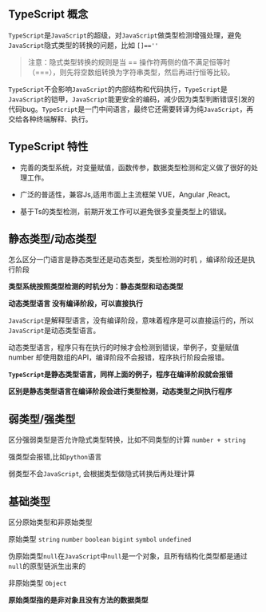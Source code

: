## TypeScript 概念

`TypeScript`是`JavaScript`的超级，对`JavaScript`做类型检测增强处理，避免`JavaScript`隐式类型的转换的问题，比如 `[]==''`
>注意：隐式类型转换的规则是当 == 操作符两侧的值不满足恒等时（===），则先将空数组转换为字符串类型，然后再进行恒等比较。

`TypeScript`不会影响`JavaScript`的内部结构和代码执行，`TypeScript`是`JavaScript`的铠甲，`JavaScript`能更安全的编码，减少因为类型判断错误引发的代码bug。`TypeScript`是一门中间语言，最终它还需要转译为纯`JavaScript`，再交给各种终端解释、执行。

## TypeScript 特性

* 完善的类型系统，对变量赋值，函数传参，数据类型检测和定义做了很好的处理工作。

* 广泛的普适性，兼容Js,适用市面上主流框架 VUE，Angular ,React。

* 基于Ts的类型检测，前期开发工作可以避免很多变量类型上的错误。

## 静态类型/动态类型

怎么区分一门语言是静态类型还是动态类型，类型检测的时机 ，编译阶段还是执行阶段

**类型系统按照类型检测的时机分为：静态类型和动态类型**

**动态类型语言 没有编译阶段，可以直接执行**

`JavaScript`是解释型语言，没有编译阶段，意味着程序是可以直接运行的，所以`JavaScript`是动态类型语言。

动态类型语言，程序只有在执行的时候才会检测到错误，举例子，变量赋值number 却使用数组的API，编译阶段不会报错，程序执行阶段会报错。

**`TypeScript`是静态类型语言，同样上面的例子，程序在编译阶段就会报错**

**区别是静态类型语言在编译阶段会进行类型检测，动态类型之间执行程序**

## 弱类型/强类型

区分强弱类型是否允许隐式类型转换，比如不同类型的计算 `number + string`

强类型会报错,比如`python`语言

弱类型不会`JavaScript`, 会根据类型做隐式转换后再处理计算

## 基础类型

区分原始类型和非原始类型

原始类型 `string` `number` `boolean` `bigint` `symbol` `undefined`

伪原始类型`null`在`JavaScript`中`null`是一个对象，且所有结构化类型都是通过`null`的原型链派生出来的

非原始类型 `Object`

**原始类型指的是非对象且没有方法的数据类型**

